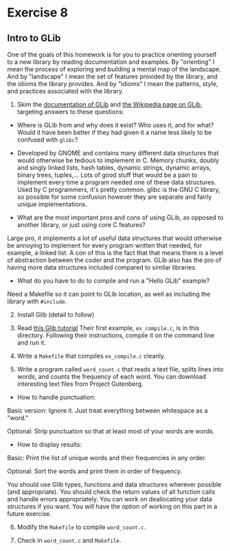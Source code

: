 # Exercise 8

## Intro to GLib

One of the goals of this homework is for you to practice orienting
yourself to a new library by reading documentation and examples.  By
"orienting" I mean the process of exploring and building a mental map
of the landscape.  And by "landscape" I mean the set of features
provided by the library, and the idioms the library provides.  And by
"idioms" I mean the patterns, style, and practices associated with the
library.

1) Skim the [documentation of
GLib](https://developer.gnome.org/glib/stable/index.html) and [the
Wikipedia page on GLib](https://en.wikipedia.org/wiki/GLib), targeting
answers to these questions:

*  Where is GLib from and why does it exist?  Who uses it, and for
what?  Would it have been better if they had given it a name less
likely to be confused with `glibc`?

- Developed by GNOME and contains many different data structures that would otherwise be tedious to implement in C. Memory chunks, doubly and singly linked lists, hash tables, dynamic strings, dynamic arrays, binary trees, tuples,... Lots of good stuff that would be a pain to implement every time a program needed one of these data structures. Used by C programmers, it's pretty common. glibc is the GNU C library, so possible for some confusion however they are separate and fairly unique implementations.

*  What are the most important pros and cons of using GLib, as opposed
to another library, or just using core C features?

Large pro, it implements a lot of useful data structures that would otherwise be annoying to implement for every program written that needed, for example, a linked list. A con of this is the fact that that means there is a level of abstraction between the coder and the program. GLib also has the pro of having more data structures included compared to similar libraries.

*  What do you have to do to compile and run a "Hello GLib" example?

Need a Makefile so it can point to GLib location, as well as including the library with `#include`.

2) Install Glib (detail to follow)

3) Read [this Glib
tutorial](http://www.ibm.com/developerworks/linux/tutorials/l-glib/)
Their first example, `ex_compile.c`, is in this directory.
Following their instructions, compile it on the command line and run it.

4) Write a `Makefile` that compiles `ex_compile.c` cleanly.

5) Write a program called `word_count.c` that reads a text file,
splits lines into words, and counts the frequency of each word.  You
can download interesting text files from Project Gutenberg.

*  How to handle punctuation:  

Basic version: Ignore it.  Just treat everything between whitespace as
a "word."

Optional: Strip punctuation so that at least most of your words are words.

* How to display results:

Basic: Print the list of unique words and their frequencies in any order.

Optional: Sort the words and print them in order of frequency.

You should use Glib types, functions and data structures wherever
possible (and appropriate).  You should check the return values of all
function calls and handle errors appropriately.  You can work on
deallocating your data structures if you want.  You will have the
option of working on this part in a future exercise.

6) Modify the `Makefile` to compile `word_count.c`.

7) Check in `word_count.c` and `Makefile`.
